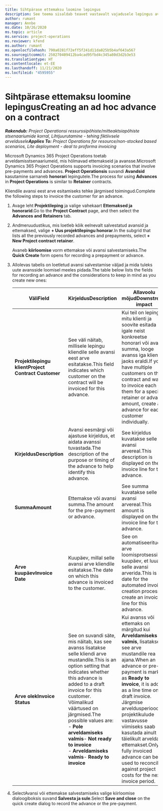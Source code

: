 ```yaml
---
title: Sihtpärase ettemaksu loomine lepingus
description: See teema sisaldab teavet vastavalt vajadusele lepingus avansi loomist.
author: rumant
manager: Annbe
ms.date: 10/26/2020
ms.topic: article
ms.service: project-operations
ms.reviewer: kfend
ms.author: rumant
ms.openlocfilehash: 790a0281f72eff5f241d11da025b5b4af643a567
ms.sourcegitcommit: 250270409412ba4cad95fbd4c345a80d3d2b3e53
ms.translationtype: HT
ms.contentlocale: et-EE
ms.lasthandoff: 11/21/2020
ms.locfileid: "4595955"
---
```

# <a name="creating-an-ad-hoc-advance-on-a-contract"></a><span data-ttu-id="a85df-103">Sihtpärase ettemaksu loomine lepingus</span><span class="sxs-lookup"><span data-stu-id="a85df-103">Creating an ad hoc advance on a contract</span></span>

<span data-ttu-id="a85df-104">_**Rakendub:** Project Operationsi ressurssipõhiste/mitteaktsiapõhiste stsenaariumide korral,  Lihtjuurutamine - tehing fiktiivsele arveldusele_</span><span class="sxs-lookup"><span data-stu-id="a85df-104">_**Applies To:** Project Operations for resource/non-stocked based scenarios, Lite deployment - deal to proforma invoicing_</span></span>

<span data-ttu-id="a85df-105">Microsoft Dynamics 365 Project Operations toetab arveldamisstsenaariumeid, mis hõlmavad ettemakseid ja avansse.</span><span class="sxs-lookup"><span data-stu-id="a85df-105">Microsoft Dynamics 365 Project Operations supports invoicing scenarios that involve pre-payments and advances.</span></span> <span data-ttu-id="a85df-106">**Project Operationsis** suvandi **Avandsid** kasutamine sarnaneb **honorari** lepingutele.</span><span class="sxs-lookup"><span data-stu-id="a85df-106">The process for using **Advances** in **Project Operations** is similar to **Retainer** contracts.</span></span> 

<span data-ttu-id="a85df-107">Kliendile avansi eest arve esitamiseks tehke järgmised toimingud.</span><span class="sxs-lookup"><span data-stu-id="a85df-107">Complete the following steps to invoice the customer for an advance.</span></span>

1. <span data-ttu-id="a85df-108">Avage leht **Projektileping** ja valige vahekaart **Ettemaksed ja honorarid**.</span><span class="sxs-lookup"><span data-stu-id="a85df-108">Go to the **Project Contract** page, and then select the **Advances and Retainers** tab.</span></span>
2. <span data-ttu-id="a85df-109">Andmeruudustikus, mis loetleb kõik eelnevalt salvestatud avansid ja ettemaksed, valige **+ Uus projektilepingu honorar**.</span><span class="sxs-lookup"><span data-stu-id="a85df-109">In the subgrid that lists all the previously recorded advances and prepayments, select **+ New Project contract retainer**.</span></span> 

    <span data-ttu-id="a85df-110">Avaneb **kiirloomise** vorm ettemakse või avansi salvestamiseks.</span><span class="sxs-lookup"><span data-stu-id="a85df-110">The **Quick Create** form opens for recording a prepayment or advance.</span></span>
    
3. <span data-ttu-id="a85df-111">Allolevas tabelis on loetletud avansi salvestamise väljad ja mida tuleks uute avansside loomisel meeles pidada.</span><span class="sxs-lookup"><span data-stu-id="a85df-111">The table below lists the fields for recording an advance and the considerations to keep in mind as you create new ones:</span></span>

    | <span data-ttu-id="a85df-112">Väli</span><span class="sxs-lookup"><span data-stu-id="a85df-112">Field</span></span> | <span data-ttu-id="a85df-113">Kirjeldus</span><span class="sxs-lookup"><span data-stu-id="a85df-113">Description</span></span> | <span data-ttu-id="a85df-114">Allavoolu mõjud</span><span class="sxs-lookup"><span data-stu-id="a85df-114">Downstream impact</span></span> |
    | --- | --- | --- |
    | <span data-ttu-id="a85df-115">**Projektilepingu klient**</span><span class="sxs-lookup"><span data-stu-id="a85df-115">**Project Contract Customer**</span></span> | <span data-ttu-id="a85df-116">See väli näitab, millisele lepingu kliendile selle avansi eest arve esitatakse.</span><span class="sxs-lookup"><span data-stu-id="a85df-116">This field indicates which customer on the contract will be invoiced for this advance.</span></span> | <span data-ttu-id="a85df-117">Kui teil on lepingus mitu klienti ja soovite esitada igale neist konkreetse honorari või avansi summa, looge avanss iga kliendi jaoks eraldi.</span><span class="sxs-lookup"><span data-stu-id="a85df-117">If you have multiple customers on the contract and want to invoice each of them for a specific retainer or advance amount, create an advance for each customer individually.</span></span> |
    | <span data-ttu-id="a85df-118">**Kirjeldus**</span><span class="sxs-lookup"><span data-stu-id="a85df-118">**Description**</span></span> | <span data-ttu-id="a85df-119">Avansi eesmärgi või ajastuse kirjeldus, et aidata avanssi tuvastada.</span><span class="sxs-lookup"><span data-stu-id="a85df-119">The description of the purpose or timing of the advance to help identify this advance.</span></span> | <span data-ttu-id="a85df-120">See kirjeldus kuvatakse selle avansi arvereal.</span><span class="sxs-lookup"><span data-stu-id="a85df-120">This description is displayed on the invoice line for this advance.</span></span> |
    | <span data-ttu-id="a85df-121">**Summa**</span><span class="sxs-lookup"><span data-stu-id="a85df-121">**Amount**</span></span> | <span data-ttu-id="a85df-122">Ettemakse või avansi summa.</span><span class="sxs-lookup"><span data-stu-id="a85df-122">The amount for the pre-payment or advance.</span></span> | <span data-ttu-id="a85df-123">See summa kuvatakse selle avansi arvereal.</span><span class="sxs-lookup"><span data-stu-id="a85df-123">This amount is displayed on the invoice line for this advance.</span></span> |
    | <span data-ttu-id="a85df-124">**Arve kuupäev**</span><span class="sxs-lookup"><span data-stu-id="a85df-124">**Invoice Date**</span></span> | <span data-ttu-id="a85df-125">Kuupäev, millal selle avansi arve kliendile esitatakse.</span><span class="sxs-lookup"><span data-stu-id="a85df-125">The date on which this advance is invoiced to the customer.</span></span> | <span data-ttu-id="a85df-126">See on automatiseeritud arve loomisprotsessi kuupäev, et luua selle avansi arverida.</span><span class="sxs-lookup"><span data-stu-id="a85df-126">This is the date for the automated invoice creation process to create an invoice line for this advance.</span></span> |
    | <span data-ttu-id="a85df-127">**Arve olek**</span><span class="sxs-lookup"><span data-stu-id="a85df-127">**Invoice Status**</span></span> | <span data-ttu-id="a85df-128">See on suvandi säte, mis näitab, kas see avanss lisatakse selle kliendi arve mustandile.</span><span class="sxs-lookup"><span data-stu-id="a85df-128">This is an option setting that indicates whether this advance is added to a draft invoice for this customer.</span></span> <span data-ttu-id="a85df-129">Võimalikud väärtused on järgmised.</span><span class="sxs-lookup"><span data-stu-id="a85df-129">The possible values are:</span></span></br><span data-ttu-id="a85df-130">- **Pole arveldamiseks valmis**</span><span class="sxs-lookup"><span data-stu-id="a85df-130">- **Not ready to invoice**</span></span></br><span data-ttu-id="a85df-131">- **Arveldamiseks valmis**</span><span class="sxs-lookup"><span data-stu-id="a85df-131">- **Ready to invoice**</span></span> | <span data-ttu-id="a85df-132">Kui avanss või ettemaks on märgitud kui **Arveldamiseks valmis**, lisatakse see arve mustandile rea ajana.</span><span class="sxs-lookup"><span data-stu-id="a85df-132">When an advance or pre-payment is marked as **Ready to invoice**, it is added as a line time on a draft invoice.</span></span> <span data-ttu-id="a85df-133">Järgmise arveldusperioodi projektikulude vastavusse viimiseks saab kasutada ainult täielikult arveldatud ettemakset.</span><span class="sxs-lookup"><span data-stu-id="a85df-133">Only a fully invoiced advance can be used to reconcile against project costs for the next invoice period.</span></span> |

4. <span data-ttu-id="a85df-134">SelectAvansi või ettemakse salvestamiseks valige kiirloomise dialoogiboksis suvand **Salvesta ja sule**.</span><span class="sxs-lookup"><span data-stu-id="a85df-134">Select **Save and close** on the quick create dialog to record the advance or the pre-payment.</span></span>
